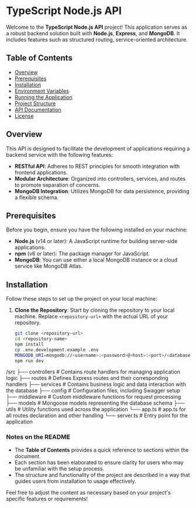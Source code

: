 # TypeScript Node.js API

Welcome to the **TypeScript Node.js API** project! This application serves as a robust backend solution built with **Node.js**, **Express**, and **MongoDB**. It includes features such as structured routing, service-oriented architecture.

## Table of Contents

- [Overview](#overview)
- [Prerequisites](#prerequisites)
- [Installation](#installation)
- [Environment Variables](#environment-variables)
- [Running the Application](#running-the-application)
- [Project Structure](#project-structure)
- [API Documentation](#api-documentation)
- [License](#license)

## Overview

This API is designed to facilitate the development of applications requiring a backend service with the following features:

- **RESTful API**: Adheres to REST principles for smooth integration with frontend applications.
- **Modular Architecture**: Organized into controllers, services, and routes to promote separation of concerns.
- **MongoDB Integration**: Utilizes MongoDB for data persistence, providing a flexible schema.

## Prerequisites

Before you begin, ensure you have the following installed on your machine:

- **Node.js** (v14 or later): A JavaScript runtime for building server-side applications.
- **npm** (v6 or later): The package manager for JavaScript.
- **MongoDB**: You can use either a local MongoDB instance or a cloud service like MongoDB Atlas.

## Installation

Follow these steps to set up the project on your local machine:

1. **Clone the Repository**: Start by cloning the repository to your local machine. Replace `<repository-url>` with the actual URL of your repository.

   ```bash
   git clone <repository-url>
   cd <repository-name>
   npm install
   cp .env.development.example .env
   MONGODB_URI=mongodb://<username>:<password>@<host>:<port>/<database>
   npm run dev

/src
├── controllers      # Contains route handlers for managing application logic
├── routes           # Defines Express routes and their corresponding handlers
├── services         # Contains business logic and data interaction with the database
├── config           # Configuration files, including Swagger setup
├── middleware       # Custom middleware functions for request processing
├── models           # Mongoose models representing the database schema
├── utils            # Utility functions used across the application
└── app.ts        # app.ts for all routes declaration and other handling
└── server.ts        # Entry point for the application


### Notes on the README

- The **Table of Contents** provides a quick reference to sections within the document.
- Each section has been elaborated to ensure clarity for users who may be unfamiliar with the setup process.
- The structure and functionality of the project are described in a way that guides users from installation to usage effectively. 

Feel free to adjust the content as necessary based on your project's specific features or requirements!
